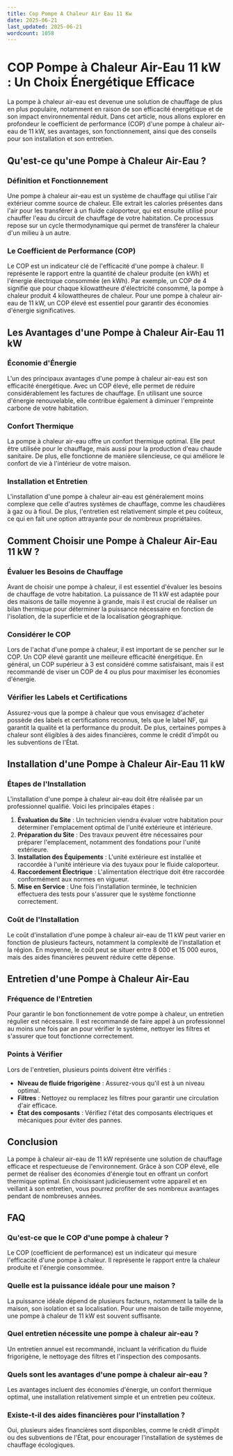 ```yaml
---
title: Cop Pompe A Chaleur Air Eau 11 Kw
date: 2025-06-21
last_updated: 2025-06-21
wordcount: 1058
---
```


# COP Pompe à Chaleur Air-Eau 11 kW : Un Choix Énergétique Efficace

La pompe à chaleur air-eau est devenue une solution de chauffage de plus en plus populaire, notamment en raison de son efficacité énergétique et de son impact environnemental réduit. Dans cet article, nous allons explorer en profondeur le coefficient de performance (COP) d'une pompe à chaleur air-eau de 11 kW, ses avantages, son fonctionnement, ainsi que des conseils pour son installation et son entretien.

## Qu'est-ce qu'une Pompe à Chaleur Air-Eau ?

### Définition et Fonctionnement

Une pompe à chaleur air-eau est un système de chauffage qui utilise l'air extérieur comme source de chaleur. Elle extrait les calories présentes dans l'air pour les transférer à un fluide caloporteur, qui est ensuite utilisé pour chauffer l'eau du circuit de chauffage de votre habitation. Ce processus repose sur un cycle thermodynamique qui permet de transférer la chaleur d'un milieu à un autre.

### Le Coefficient de Performance (COP)

Le COP est un indicateur clé de l'efficacité d'une pompe à chaleur. Il représente le rapport entre la quantité de chaleur produite (en kWh) et l'énergie électrique consommée (en kWh). Par exemple, un COP de 4 signifie que pour chaque kilowattheure d'électricité consommé, la pompe à chaleur produit 4 kilowattheures de chaleur. Pour une pompe à chaleur air-eau de 11 kW, un COP élevé est essentiel pour garantir des économies d'énergie significatives.

## Les Avantages d'une Pompe à Chaleur Air-Eau 11 kW

### Économie d'Énergie

L'un des principaux avantages d'une pompe à chaleur air-eau est son efficacité énergétique. Avec un COP élevé, elle permet de réduire considérablement les factures de chauffage. En utilisant une source d'énergie renouvelable, elle contribue également à diminuer l'empreinte carbone de votre habitation.

### Confort Thermique

La pompe à chaleur air-eau offre un confort thermique optimal. Elle peut être utilisée pour le chauffage, mais aussi pour la production d'eau chaude sanitaire. De plus, elle fonctionne de manière silencieuse, ce qui améliore le confort de vie à l'intérieur de votre maison.

### Installation et Entretien

L'installation d'une pompe à chaleur air-eau est généralement moins complexe que celle d'autres systèmes de chauffage, comme les chaudières à gaz ou à fioul. De plus, l'entretien est relativement simple et peu coûteux, ce qui en fait une option attrayante pour de nombreux propriétaires.

## Comment Choisir une Pompe à Chaleur Air-Eau 11 kW ?

### Évaluer les Besoins de Chauffage

Avant de choisir une pompe à chaleur, il est essentiel d'évaluer les besoins de chauffage de votre habitation. La puissance de 11 kW est adaptée pour des maisons de taille moyenne à grande, mais il est crucial de réaliser un bilan thermique pour déterminer la puissance nécessaire en fonction de l'isolation, de la superficie et de la localisation géographique.

### Considérer le COP

Lors de l'achat d'une pompe à chaleur, il est important de se pencher sur le COP. Un COP élevé garantit une meilleure efficacité énergétique. En général, un COP supérieur à 3 est considéré comme satisfaisant, mais il est recommandé de viser un COP de 4 ou plus pour maximiser les économies d'énergie.

### Vérifier les Labels et Certifications

Assurez-vous que la pompe à chaleur que vous envisagez d'acheter possède des labels et certifications reconnus, tels que le label NF, qui garantit la qualité et la performance du produit. De plus, certaines pompes à chaleur sont éligibles à des aides financières, comme le crédit d'impôt ou les subventions de l'État.

## Installation d'une Pompe à Chaleur Air-Eau 11 kW

### Étapes de l'Installation

L'installation d'une pompe à chaleur air-eau doit être réalisée par un professionnel qualifié. Voici les principales étapes :

1. **Évaluation du Site** : Un technicien viendra évaluer votre habitation pour déterminer l'emplacement optimal de l'unité extérieure et intérieure.
2. **Préparation du Site** : Des travaux peuvent être nécessaires pour préparer l'emplacement, notamment des fondations pour l'unité extérieure.
3. **Installation des Équipements** : L'unité extérieure est installée et raccordée à l'unité intérieure via des tuyaux pour le fluide caloporteur.
4. **Raccordement Électrique** : L'alimentation électrique doit être raccordée conformément aux normes en vigueur.
5. **Mise en Service** : Une fois l'installation terminée, le technicien effectuera des tests pour s'assurer que le système fonctionne correctement.

### Coût de l'Installation

Le coût d'installation d'une pompe à chaleur air-eau de 11 kW peut varier en fonction de plusieurs facteurs, notamment la complexité de l'installation et la région. En moyenne, le coût peut se situer entre 8 000 et 15 000 euros, mais des aides financières peuvent réduire cette dépense.

## Entretien d'une Pompe à Chaleur Air-Eau

### Fréquence de l'Entretien

Pour garantir le bon fonctionnement de votre pompe à chaleur, un entretien régulier est nécessaire. Il est recommandé de faire appel à un professionnel au moins une fois par an pour vérifier le système, nettoyer les filtres et s'assurer que tout fonctionne correctement.

### Points à Vérifier

Lors de l'entretien, plusieurs points doivent être vérifiés :

- **Niveau de fluide frigorigène** : Assurez-vous qu'il est à un niveau optimal.
- **Filtres** : Nettoyez ou remplacez les filtres pour garantir une circulation d'air efficace.
- **État des composants** : Vérifiez l'état des composants électriques et mécaniques pour éviter des pannes.

## Conclusion

La pompe à chaleur air-eau de 11 kW représente une solution de chauffage efficace et respectueuse de l'environnement. Grâce à son COP élevé, elle permet de réaliser des économies d'énergie tout en offrant un confort thermique optimal. En choisissant judicieusement votre appareil et en veillant à son entretien, vous pourrez profiter de ses nombreux avantages pendant de nombreuses années.

## FAQ

### Qu'est-ce que le COP d'une pompe à chaleur ?

Le COP (coefficient de performance) est un indicateur qui mesure l'efficacité d'une pompe à chaleur. Il représente le rapport entre la chaleur produite et l'énergie consommée.

### Quelle est la puissance idéale pour une maison ?

La puissance idéale dépend de plusieurs facteurs, notamment la taille de la maison, son isolation et sa localisation. Pour une maison de taille moyenne, une pompe à chaleur de 11 kW est souvent suffisante.

### Quel entretien nécessite une pompe à chaleur air-eau ?

Un entretien annuel est recommandé, incluant la vérification du fluide frigorigène, le nettoyage des filtres et l'inspection des composants.

### Quels sont les avantages d'une pompe à chaleur air-eau ?

Les avantages incluent des économies d'énergie, un confort thermique optimal, une installation relativement simple et un entretien peu coûteux.

### Existe-t-il des aides financières pour l'installation ?

Oui, plusieurs aides financières sont disponibles, comme le crédit d'impôt ou des subventions de l'État, pour encourager l'installation de systèmes de chauffage écologiques.